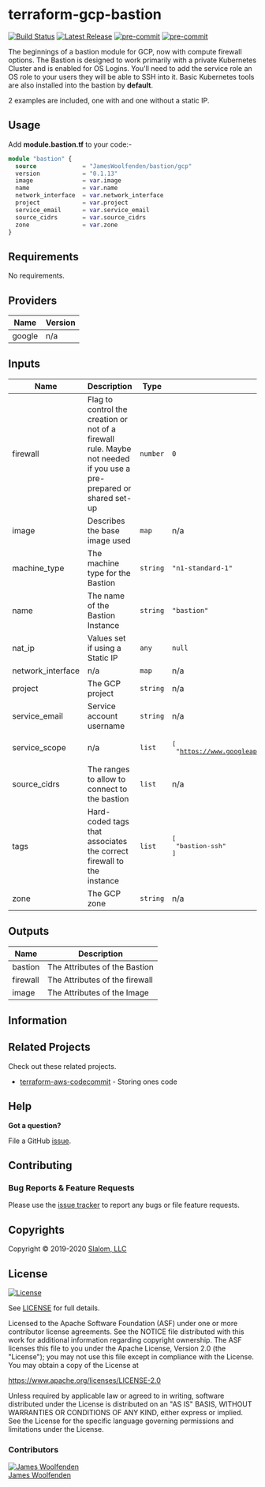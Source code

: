 # terraform-gcp-bastion

[![Build Status](https://github.com/JamesWoolfenden/terraform-gcp-bastion/workflows/Verify%20and%20Bump/badge.svg?branch=master)](https://github.com/JamesWoolfenden/terraform-gcp-bastion)
[![Latest Release](https://img.shields.io/github/release/JamesWoolfenden/terraform-gcp-bastion.svg)](https://github.com/JamesWoolfenden/terraform-gcp-bastion/releases/latest)
[![pre-commit](https://img.shields.io/badge/pre--commit-enabled-brightgreen?logo=pre-commit&logoColor=white)](https://github.com/pre-commit/pre-commit)
[![pre-commit](https://img.shields.io/badge/checkov-verified-brightgreen)](https://www.checkov.io/)

The beginnings of a bastion module for GCP, now with compute firewall options.
The Bastion is designed to work primarily with a private Kubernetes Cluster and is enabled for OS Logins. You'll need to add the service role an OS role to your users they will be able to SSH into it.
Basic Kubernetes tools are also installed into the bastion by **default**.

2 examples are included, one with and one without a static IP.

## Usage

Add **module.bastion.tf** to your code:-

```terraform
module "bastion" {
  source             = "JamesWoolfenden/bastion/gcp"
  version            = "0.1.13"
  image              = var.image
  name               = var.name
  network_interface  = var.network_interface
  project            = var.project
  service_email      = var.service_email
  source_cidrs       = var.source_cidrs
  zone               = var.zone
}
```

<!-- BEGINNING OF PRE-COMMIT-TERRAFORM DOCS HOOK -->
## Requirements

No requirements.

## Providers

| Name | Version |
|------|---------|
| google | n/a |

## Inputs

| Name | Description | Type | Default | Required |
|------|-------------|------|---------|:--------:|
| firewall | Flag to control the creation or not of a firewall rule. Maybe not needed if you use a pre-prepared or shared set-up | `number` | `0` | no |
| image | Describes the base image used | `map` | n/a | yes |
| machine\_type | The machine type for the Bastion | `string` | `"n1-standard-1"` | no |
| name | The name of the Bastion Instance | `string` | `"bastion"` | no |
| nat\_ip | Values set if using a Static IP | `any` | `null` | no |
| network\_interface | n/a | `map` | n/a | yes |
| project | The GCP project | `string` | n/a | yes |
| service\_email | Service account username | `string` | n/a | yes |
| service\_scope | n/a | `list` | <pre>[<br>  "https://www.googleapis.com/auth/cloud-platform"<br>]</pre> | no |
| source\_cidrs | The ranges to allow to connect to the bastion | `list` | n/a | yes |
| tags | Hard-coded tags that associates the correct firewall to the instance | `list` | <pre>[<br>  "bastion-ssh"<br>]</pre> | no |
| zone | The GCP zone | `string` | n/a | yes |

## Outputs

| Name | Description |
|------|-------------|
| bastion | The Attributes of the Bastion |
| firewall | The Attributes of the firewall |
| image | The Attributes of the Image |

<!-- END OF PRE-COMMIT-TERRAFORM DOCS HOOK -->

## Information

## Related Projects

Check out these related projects.

- [terraform-aws-codecommit](https://github.com/jameswoolfenden/terraform-aws-codebuild) - Storing ones code

## Help

**Got a question?**

File a GitHub [issue](https://github.com/jameswoolfenden/terraform-aws-bastion/issues).

## Contributing

### Bug Reports & Feature Requests

Please use the [issue tracker](https://github.com/jameswoolfenden/terraform-aws-bastion/issues) to report any bugs or file feature requests.

## Copyrights

Copyright © 2019-2020 [Slalom, LLC](https://slalom.com)

## License

[![License](https://img.shields.io/badge/License-Apache%202.0-blue.svg)](https://opensource.org/licenses/Apache-2.0)

See [LICENSE](LICENSE) for full details.

Licensed to the Apache Software Foundation (ASF) under one
or more contributor license agreements. See the NOTICE file
distributed with this work for additional information
regarding copyright ownership. The ASF licenses this file
to you under the Apache License, Version 2.0 (the
"License"); you may not use this file except in compliance
with the License. You may obtain a copy of the License at

<https://www.apache.org/licenses/LICENSE-2.0>

Unless required by applicable law or agreed to in writing,
software distributed under the License is distributed on an
"AS IS" BASIS, WITHOUT WARRANTIES OR CONDITIONS OF ANY
KIND, either express or implied. See the License for the
specific language governing permissions and limitations
under the License.

### Contributors

[![James Woolfenden][jameswoolfenden_avatar]][jameswoolfenden_homepage]<br/>[James Woolfenden][jameswoolfenden_homepage]

[jameswoolfenden_homepage]: https://github.com/jameswoolfenden
[jameswoolfenden_avatar]: https://github.com/jameswoolfenden.png?size=150
[logo]: https://gist.githubusercontent.com/JamesWoolfenden/5c457434351e9fe732ca22b78fdd7d5e/raw/15933294ae2b00f5dba6557d2be88f4b4da21201/slalom-logo.png
[website]: https://slalom.com
[github]: https://github.com/jameswoolfenden
[linkedin]: https://www.linkedin.com/in/jameswoolfenden/
[twitter]: https://twitter.com/JimWoolfenden
[share_twitter]: https://twitter.com/intent/tweet/?text=terraform-aws-bastion&url=https://github.com/jameswoolfenden/terraform-aws-bastion
[share_linkedin]: https://www.linkedin.com/shareArticle?mini=true&title=terraform-aws-bastion&url=https://github.com/jameswoolfenden/terraform-aws-bastion
[share_reddit]: https://reddit.com/submit/?url=https://github.com/jameswoolfenden/terraform-aws-bastion
[share_facebook]: https://facebook.com/sharer/sharer.php?u=https://github.com/jameswoolfenden/terraform-aws-bastion
[share_email]: mailto:?subject=terraform-aws-bastion&body=https://github.com/jameswoolfenden/terraform-aws-bastion
